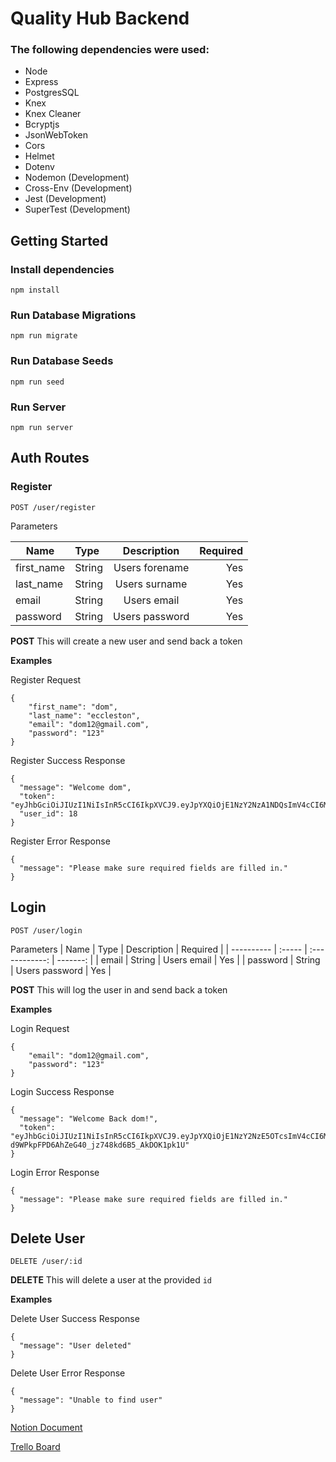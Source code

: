 # Quality Hub Backend

### The following dependencies were used:

- Node
- Express
- PostgresSQL
- Knex
- Knex Cleaner
- Bcryptjs
- JsonWebToken
- Cors
- Helmet
- Dotenv
- Nodemon (Development)
- Cross-Env (Development)
- Jest (Development)
- SuperTest (Development)

## Getting Started

### Install dependencies

`npm install`

### Run Database Migrations

`npm run migrate`

### Run Database Seeds

`npm run seed`

### Run Server

`npm run server`

## Auth Routes

### Register

`POST /user/register`

Parameters

| Name       | Type   |  Description   | Required |
| ---------- | :----- | :------------: | -------: |
| first_name | String | Users forename |      Yes |
| last_name  | String | Users surname  |      Yes |
| email      | String |  Users email   |      Yes |
| password   | String | Users password |      Yes |

**POST** This will create a new user and send back a token

**Examples**

Register Request

```
{
	"first_name": "dom",
	"last_name": "eccleston",
	"email": "dom12@gmail.com",
	"password": "123"
}
```

Register Success Response

```
{
  "message": "Welcome dom",
  "token": "eyJhbGciOiJIUzI1NiIsInR5cCI6IkpXVCJ9.eyJpYXQiOjE1NzY2NzA1NDQsImV4cCI6MTU3Njc1Njk0NH0.jpyV3IoB3sYehy8CdQ_h1EPhSjIrglvmVEEgUyqo_Zs",
  "user_id": 18
}
```

Register Error Response

```
{
  "message": "Please make sure required fields are filled in."
}
```

## Login

`POST /user/login`

Parameters
| Name | Type | Description | Required |
| ---------- | :----- | :------------: | -------: |
| email | String | Users email | Yes |
| password | String | Users password | Yes |

**POST** This will log the user in and send back a token

**Examples**

Login Request

```
{
	"email": "dom12@gmail.com",
	"password": "123"
}
```

Login Success Response

```
{
  "message": "Welcome Back dom!",
  "token": "eyJhbGciOiJIUzI1NiIsInR5cCI6IkpXVCJ9.eyJpYXQiOjE1NzY2NzE5OTcsImV4cCI6MTU3Njc1ODM5N30.HkW-d9WPkpFPD6AhZeG40_jz748kd6B5_AkDOK1pk1U"
}
```

Login Error Response

```
{
  "message": "Please make sure required fields are filled in."
}
```

## Delete User

`DELETE /user/:id`

**DELETE** This will delete a user at the provided `id`

**Examples**

Delete User Success Response

```
{
  "message": "User deleted"
}
```

Delete User Error Response

```
{
  "message": "Unable to find user"
}
```

[Notion Document](https://www.notion.so/EU3-QualityHub-503a434aa6b4425595d2b4fa03a1d406)

[Trello Board](https://trello.com/b/SlF9gway/quality-hub)
